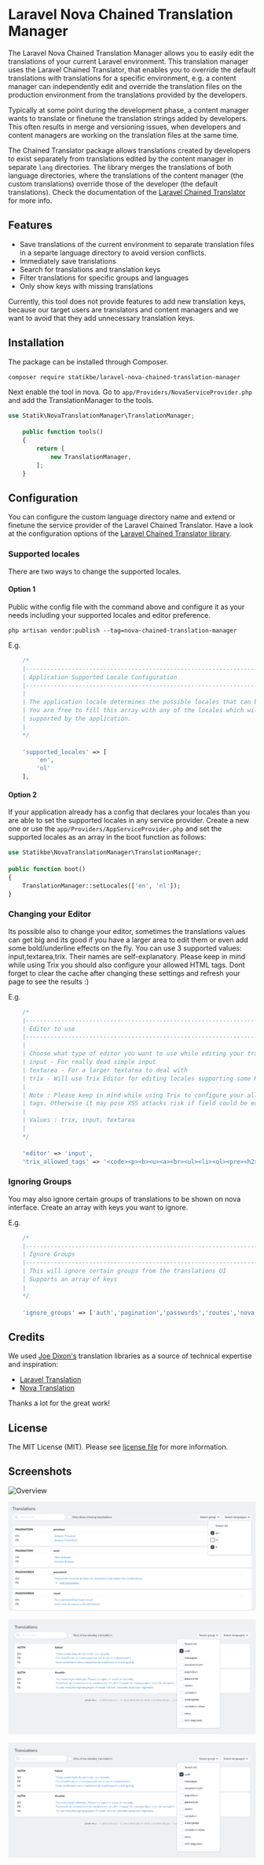 # Laravel Nova Chained Translation Manager

The Laravel Nova Chained Translation Manager allows you to easily edit the translations of your current Laravel environment. 
This translation manager uses the Laravel Chained Translator, that enables you to override the default translations with 
translations for a specific environment, e.g. a content manager can independently edit and override the translation files 
on the production environment from the translations provided by the developers. 

Typically at some point during the development phase, a content manager wants to translate or finetune the translation 
strings added by developers. This often results in merge and versioning issues, when developers and content managers 
are working on the translation files at the same time.  

The Chained Translator package allows translations created by developers to exist separately from translations edited by 
the content manager in separate `lang` directories. The library merges the translations of both language directories, 
where the translations of the content manager (the custom translations) override those of the developer (the default 
translations). Check the documentation of the [Laravel Chained Translator](https://github.com/statikbe/laravel-chained-translator) 
for more info.

## Features

- Save translations of the current environment to separate translation files in a separte language directory to avoid
  version conflicts.
- Immediately save translations
- Search for translations and translation keys
- Filter translations for specific groups and languages
- Only show keys with missing translations 

Currently, this tool does not provide features to add new translation keys, because our target users are translators and 
content managers and we want to avoid that they add unnecessary translation keys.

## Installation

The package can be installed through Composer.

```
composer require statikbe/laravel-nova-chained-translation-manager
```

Next enable the tool in nova. 
Go to `app/Providers/NovaServiceProvider.php` and add the TranslationManager to the tools.
```php
use Statik\NovaTranslationManager\TranslationManager;

    public function tools()
    {
        return [
            new TranslationManager,
        ];
    }

```


## Configuration

You can configure the custom language directory name and extend or finetune the service provider of the Laravel Chained
Translator. Have a look at the configuration options of the [Laravel Chained Translator library](https://github.com/statikbe/laravel-chained-translator). 

### Supported locales

There are two ways to change the supported locales.
 
#### Option 1
Public withe config file with the command above and configure it as your needs including your supported locales and editor preference.

```shell
php artisan vendor:publish --tag=nova-chained-translation-manager
```

E.g.
```php
    /*
    |--------------------------------------------------------------------------
    | Application Supported Locale Configuration
    |--------------------------------------------------------------------------
    |
    | The application locale determines the possible locales that can be used.
    | You are free to fill this array with any of the locales which will be 
    | supported by the application.
    |
    */

    'supported_locales' => [
        'en',
        'nl'
    ],
```

#### Option 2
If your application already has a config that declares your locales than you are able to set the supported locales in 
any service provider. Create a new one or use the `app/Providers/AppServiceProvider.php` and set the supported locales 
as an array in the boot function as follows:

```php
use Statikbe\NovaTranslationManager\TranslationManager;

public function boot()
{
    TranslationManager::setLocales(['en', 'nl']);
}
```

### Changing your Editor
Its possible also to change your editor, sometimes the translations values can get big and its good if you have a larger area
to edit them or even add some bold/underline effects on the fly. You can use 3 supported values: input,textarea,trix. Their names are 
self-explanatory. Please keep in mind while using Trix you should also configure your allowed HTML tags. 
Dont forget to clear the cache after changing these settings and refresh your page to see the results :)

E.g.
```php
    /*
    |--------------------------------------------------------------------------
    | Editor to use
    |--------------------------------------------------------------------------
    |
    | Choose what type of editor you want to use while editing your translations
    | input - For really dead simple input
    | textarea - For a larger textarea to deal with
    | trix - Will use Trix Editor for editing locales supporting some HTML on it.
    |
    | Note : Please keep in mind while using Trix to configure your allowed HTML
    | tags. Otherwise it may pose XSS attacks risk if field could be edited by the end user.
    |
    | Values : trix, input, textarea
    |
    */

    'editor' => 'input',
    'trix_allowed_tags' => '<code><p><b><u><a><br><ul><li><ol><pre><h2><h3><h4><h5><del><blockquote><dl><dd><strong>',
```

### Ignoring Groups
You may also ignore certain groups of translations to be shown on nova interface. Create an array with keys you want to ignore.

E.g.
```php
    /*
    |--------------------------------------------------------------------------
    | Ignore Groups
    |--------------------------------------------------------------------------
    | This will ignore certain groups from the translations UI
    | Supports an array of keys
    |
    */

    'ignore_groups' => ['auth','pagination','passwords','routes','nova','nova/validation'],
```

## Credits

We used [Joe Dixon's](https://github.com/joedixon) translation libraries as a source of technical expertise and inspiration:
- [Laravel Translation](https://github.com/joedixon/laravel-translation)
- [Nova Translation](https://github.com/joedixon/nova-translation)

Thanks a lot for the great work!

## License
The MIT License (MIT). Please see [license file](LICENSE.md) for more information.

## Screenshots

![Overview](docs/chained-translation-manager.gif "Overview of the Chained Translation Manager")

![Select different languages](docs/chained-translation-manager-select-lang.png "Only show selected languages")

![Select different groups](docs/chained-translation-manager-select-group.png "Only show selected groups")

![Only show missing translations](docs/chained-translation-manager-select-group.png "Only show the translations that are missing")

